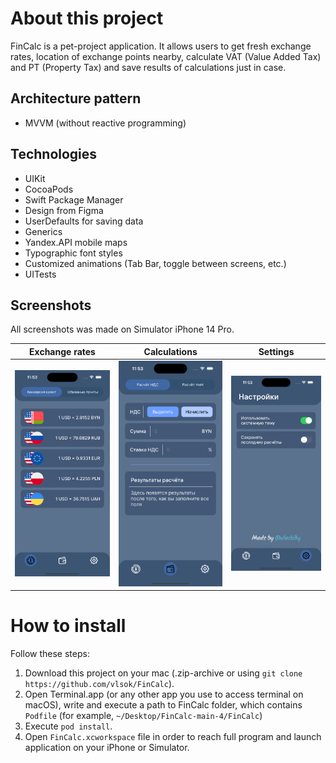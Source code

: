 # About this project
FinCalc is a pet-project application. It allows users to get fresh exchange rates, location of exchange points nearby, calculate VAT (Value Added Tax) and PT (Property Tax) and save results of calculations just in case.

## Architecture pattern
- MVVM (without reactive programming)

## Technologies
- UIKit
- CocoaPods
- Swift Package Manager
- Design from Figma
- UserDefaults for saving data
- Generics
- Yandex.API mobile maps
- Typographic font styles
- Customized animations (Tab Bar, toggle between screens, etc.)
- UITests

## Screenshots
All screenshots was made on Simulator iPhone 14 Pro.

Exchange rates            |  Calculations          |  Settings
:-------------------------:|:-------------------------:|:-------------------------:
![](https://github.com/vlsok/FinCalc/blob/main/Screenshots/Exchange_rates.png)  |  ![](https://github.com/vlsok/FinCalc/blob/main/Screenshots/Calculations.png) |  ![](https://github.com/vlsok/FinCalc/blob/main/Screenshots/Settings.png)


# How to install

Follow these steps:
1. Download this project on your mac (.zip-archive or using `git clone https://github.com/vlsok/FinCalc`).
2. Open Terminal.app (or any other app you use to access terminal on macOS), write and execute a path to FinCalc folder, which contains `Podfile` (for example, `~/Desktop/FinCalc-main-4/FinCalc`)
3. Execute `pod install`.
4. Open `FinCalc.xcworkspace` file in order to reach full program and launch application on your iPhone or Simulator.












